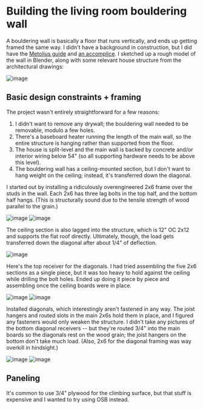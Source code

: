 # Building the living room bouldering wall
A bouldering wall is basically a floor that runs vertically, and ends up
getting framed the same way. I didn't have a background in construction, but I
did have the [Metolius
guide](http://www.metoliusclimbing.com/pdf/How-to-Build-a-Home-Climbing-Wall.pdf)
and [an accomplice](http://joycetipping.com). I sketched up a rough model of
the wall in Blender, along with some relevant house structure from the
architectural drawings:

![image](http://storage5.static.itmages.com/i/17/0511/h_1494499689_7545312_d4f02ecb3f.jpeg)

## Basic design constraints + framing
The project wasn't entirely straightforward for a few reasons:

1. I didn't want to remove any drywall; the bouldering wall needed to be
   removable, modulo a few holes.
2. There's a baseboard heater running the length of the main wall, so the
   entire structure is hanging rather than supported from the floor.
3. The house is split-level and the main wall is backed by concrete and/or
   interior wiring below 54" (so all supporting hardware needs to be above this
   level).
4. The bouldering wall has a ceiling-mounted section, but I don't want to hang
   weight on the ceiling; instead, it's transferred down the diagonal.

I started out by installing a ridiculously overengineered 2x6 frame over the
studs in the wall. Each 2x6 has three lag bolts in the top half, and the bottom
half hangs. (This is structurally sound due to the tensile strength of wood
parallel to the grain.)

![image](http://spencertipping.com/rockwall-frame.jpg)
![image](http://storage3.static.itmages.com/i/17/0511/h_1494501139_7811429_cf77052439.jpeg)

The ceiling section is also lagged into the structure, which is 12" OC 2x12 and
supports the flat roof directly. Ultimately, though, the load gets transferred
down the diagonal after about 1/4" of deflection.

![image](http://spencertipping.com/rockwall-frame3.jpg)

Here's the top receiver for the diagonals. I had tried assembling the five 2x6
sections as a single piece, but it was too heavy to hold against the ceiling
while drilling the bolt holes. Ended up doing it piece by piece and assembling
once the ceiling boards were in place.

![image](http://spencertipping.com/rockwall-frame5.jpg)
![image](http://spencertipping.com/rockwall-frame4.jpg)

Installed diagonals, which interestingly aren't fastened in any way. The joist
hangers and routed slots in the main 2x6s hold them in place, and I figured any
fasteners would only weaken the structure. I didn't take any pictures of the
bottom diagonal receivers -- but they're routed 3/4" into the main boards so
the diagonals rest on the wood grain; the joist hangers on the bottom don't
take much load. (Also, 2x6 for the diagonal framing was way overkill in
hindsight.)

![image](http://spencertipping.com/rockwall-frame6.jpg)
![image](http://spencertipping.com/rockwall-frame7.jpg)

## Paneling
It's common to use 3/4" plywood for the climbing surface, but that stuff is
expensive and I wanted to try using OSB instead.
